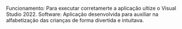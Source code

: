 Funcionamento: 
Para executar corretamerte a aplicação ultize o Visual Studio 2022.
Software: 
Aplicação desenvolvida para auxiliar na alfabetização das crianças de forma divertida e intuitava.
